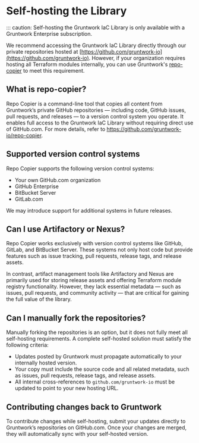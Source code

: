 # Self-hosting the Library

::: caution:
Self-hosting the Gruntwork IaC Library is only available with a Gruntwork Enterprise subscription.


We recommend accessing the Gruntwork IaC Library directly through our private repositories hosted at [https://github.com/gruntwork-io](https://github.com/gruntwork-io). However, if your organization requires hosting all Terraform modules internally, you can use Gruntwork's [repo-copier](https://github.com/gruntwork-io/repo-copier) to meet this requirement.

## What is repo-copier?
Repo Copier is a command-line tool that copies all content from Gruntwork’s private GitHub repositories — including code, GitHub issues, pull requests, and releases — to a version control system you operate. It enables full access to the Gruntwork IaC Library without requiring direct use of GitHub.com. For more details, refer to https://github.com/gruntwork-io/repo-copier.

## Supported version control systems
Repo Copier supports the following version control systems:

- Your own GitHub.com organization
- GitHub Enterprise
- BitBucket Server
- GitLab.com

We may introduce support for additional systems in future releases.

## Can I use Artifactory or Nexus?
Repo Copier works exclusively with version control systems like GitHub, GitLab, and BitBucket Server. These systems not only host code but provide features such as issue tracking, pull requests, release tags, and release assets.

In contrast, artifact management tools like Artifactory and Nexus are primarily used for storing release assets and offering Terraform module registry functionality. However, they lack essential metadata — such as issues, pull requests, and community activity — that are critical for gaining the full value of the library. 

## Can I manually fork the repositories?
Manually forking the repositories is an option, but it does not fully meet all self-hosting requirements. 
A complete self-hosted solution must satisfy the following criteria:

- Updates posted by Gruntwork must propagate automatically to your internally hosted version.
- Your copy must include the source code and all related metadata, such as issues, pull requests, release tags, and release assets.
- All internal cross-references to `github.com/gruntwork-io` must be updated to point to your new hosting URL.

## Contributing changes back to Gruntwork
To contribute changes while self-hosting, submit your updates directly to Gruntwork’s repositories on GitHub.com. Once your changes are merged, they will automatically sync with your self-hosted version. 

